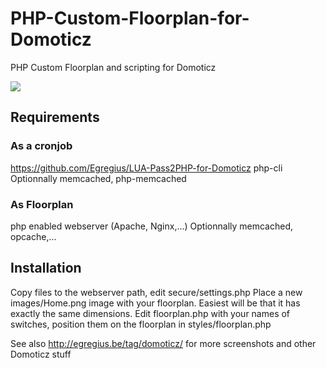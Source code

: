 # PHP-Custom-Floorplan-for-Domoticz
PHP Custom Floorplan and scripting for Domoticz

<img src="http://egregius.be/wp-content/2015/11/Floorplan.png"/>

## Requirements
### As a cronjob
https://github.com/Egregius/LUA-Pass2PHP-for-Domoticz
php-cli
Optionnally memcached, php-memcached

### As Floorplan
php enabled webserver (Apache, Nginx,...)
Optionnally memcached, opcache,...

## Installation
Copy files to the webserver path, edit secure/settings.php
Place a new images/Home.png image with your floorplan. Easiest will be that it has exactly the same dimensions.
Edit floorplan.php with your names of switches, position them on the floorplan in styles/floorplan.php

See also http://egregius.be/tag/domoticz/ for more screenshots and other Domoticz stuff
